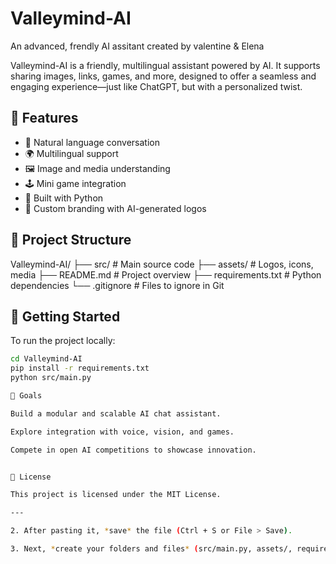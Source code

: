 # Valleymind-AI
An advanced, frendly AI assitant created by valentine & Elena

 Valleymind-AI is a friendly, multilingual assistant powered by AI. It supports sharing images, links, games, and more, designed to offer a seamless and engaging experience—just like ChatGPT, but with a personalized twist.

## 🌟 Features

- 🤖 Natural language conversation
- 🌍 Multilingual support
- 🖼️ Image and media understanding
- 🕹️ Mini game integration
- 🧠 Built with Python
- 🎨 Custom branding with AI-generated logos

## 📁 Project Structure

Valleymind-AI/ ├── src/              # Main source code ├── assets/           # Logos, icons, media ├── README.md         # Project overview ├── requirements.txt  # Python dependencies └── .gitignore        # Files to ignore in Git

## 🚀 Getting Started

To run the project locally:

```bash
cd Valleymind-AI
pip install -r requirements.txt
python src/main.py

🧠 Goals

Build a modular and scalable AI chat assistant.

Explore integration with voice, vision, and games.

Compete in open AI competitions to showcase innovation.


📜 License

This project is licensed under the MIT License.

---

2. After pasting it, *save* the file (Ctrl + S or File > Save).

3. Next, *create your folders and files* (src/main.py, assets/, requirements.txt, .gitignore) inside the Valleymind-AI folder.


